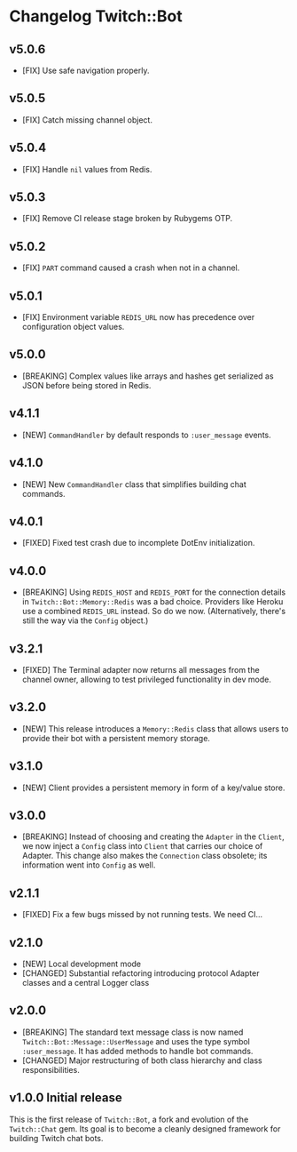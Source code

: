 # Changelog Twitch::Bot

## v5.0.6

- [FIX] Use safe navigation properly.

## v5.0.5

- [FIX] Catch missing channel object.

## v5.0.4

- [FIX] Handle `nil` values from Redis.

## v5.0.3

- [FIX] Remove CI release stage broken by Rubygems OTP.

## v5.0.2

- [FIX] `PART` command caused a crash when not in a channel.

## v5.0.1

- [FIX] Environment variable `REDIS_URL` now has precedence over configuration 
  object values.

## v5.0.0

- [BREAKING] Complex values like arrays and hashes get serialized as JSON before 
  being stored in Redis.

## v4.1.1

- [NEW] `CommandHandler` by default responds to `:user_message` events.

## v4.1.0

* [NEW] New `CommandHandler` class that simplifies building chat commands.

## v4.0.1

* [FIXED] Fixed test crash due to incomplete DotEnv initialization.

## v4.0.0

* [BREAKING] Using `REDIS_HOST` and `REDIS_PORT` for the connection details in `Twitch::Bot::Memory::Redis` was a bad choice. Providers like Heroku use a combined `REDIS_URL` instead. So do we now. (Alternatively, there's still the way via the `Config` object.)

## v3.2.1

* [FIXED] The Terminal adapter now returns all messages from the channel owner, allowing to test privileged functionality in dev mode.

## v3.2.0

* [NEW] This release introduces a `Memory::Redis` class that allows users to provide their bot with a persistent memory storage.

## v3.1.0

* [NEW] Client provides a persistent memory in form of a key/value store.

## v3.0.0

* [BREAKING] Instead of choosing and creating the `Adapter` in the `Client`, we now inject a `Config` class into `Client` that carries our choice of Adapter. This change also makes the `Connection` class obsolete; its information went into `Config` as well.

## v2.1.1

* [FIXED] Fix a few bugs missed by not running tests. We need CI...

## v2.1.0

* [NEW] Local development mode
* [CHANGED] Substantial refactoring introducing protocol Adapter classes and a central Logger class

## v2.0.0

* [BREAKING] The standard text message class is now named
`Twitch::Bot::Message::UserMessage` and uses the type symbol `:user_message`. It has added methods to handle bot commands.
* [CHANGED] Major restructuring of both class hierarchy and class responsibilities.

## v1.0.0 Initial release

This is the first release of `Twitch::Bot`, a fork and evolution of the `Twitch::Chat` gem. Its goal is to become a cleanly designed framework for building Twitch chat bots.
